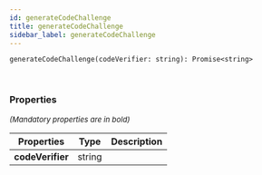 ```yaml
---
id: generateCodeChallenge
title: generateCodeChallenge
sidebar_label: generateCodeChallenge
---
```


```tsx
generateCodeChallenge(codeVerifier: string): Promise<string>
```
<br/>



### Properties

<font size="2"><i>(Mandatory properties are in bold)</i></font>

| Properties | Type | Description |
| --------- | ---- | ----------- |
| **codeVerifier** | string |  |
